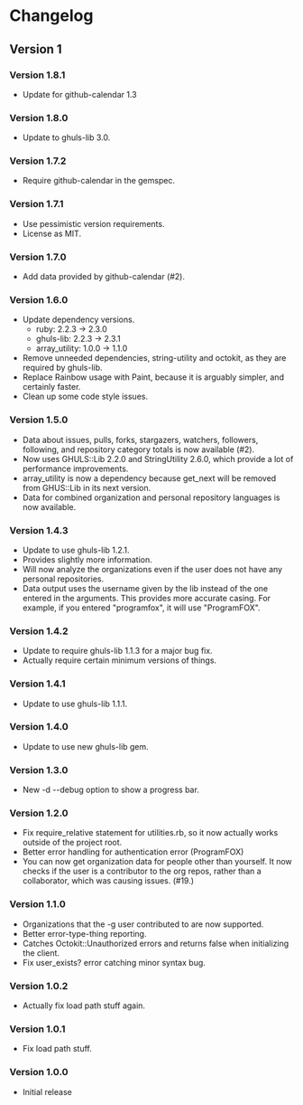# Changelog
## Version 1
### Version 1.8.1
* Update for github-calendar 1.3

### Version 1.8.0
* Update to ghuls-lib 3.0.

### Version 1.7.2
* Require github-calendar in the gemspec.

### Version 1.7.1
* Use pessimistic version requirements.
* License as MIT.

### Version 1.7.0
* Add data provided by github-calendar (#2).

### Version 1.6.0
* Update dependency versions.
  * ruby: 2.2.3 -> 2.3.0
  * ghuls-lib: 2.2.3 -> 2.3.1
  * array_utility: 1.0.0 -> 1.1.0
* Remove unneeded dependencies, string-utility and octokit, as they are required by ghuls-lib.
* Replace Rainbow usage with Paint, because it is arguably simpler, and certainly faster.
* Clean up some code style issues.

### Version 1.5.0
* Data about issues, pulls, forks, stargazers, watchers, followers, following, and repository category totals is now available (#2).
* Now uses GHULS::Lib 2.2.0 and StringUtility 2.6.0, which provide a lot of performance improvements.
* array_utility is now a dependency because get_next will be removed from GHUS::Lib in its next version.
* Data for combined organization and personal repository languages is now available.

### Version 1.4.3
* Update to use ghuls-lib 1.2.1.
* Provides slightly more information.
* Will now analyze the organizations even if the user does not have any personal repositories.
* Data output uses the username given by the lib instead of the one entered in the arguments. This provides more accurate casing. For example, if you entered "programfox", it will use "ProgramFOX".

### Version 1.4.2
* Update to require ghuls-lib 1.1.3 for a major bug fix.
* Actually require certain minimum versions of things.

### Version 1.4.1
* Update to use ghuls-lib 1.1.1.

### Version 1.4.0
* Update to use new ghuls-lib gem.

### Version 1.3.0
* New -d --debug option to show a progress bar.

### Version 1.2.0
* Fix require_relative statement for utilities.rb, so it now actually works outside of the project root.
* Better error handling for authentication error (ProgramFOX)
* You can now get organization data for people other than yourself. It now checks if the user is a contributor to the org repos, rather than a collaborator, which was causing issues. (#19.)

### Version 1.1.0
* Organizations that the -g user contributed to are now supported.
* Better error-type-thing reporting.
* Catches Octokit::Unauthorized errors and returns false when initializing the client.
* Fix user_exists? error catching minor syntax bug.


### Version 1.0.2
* Actually fix load path stuff again.

### Version 1.0.1
* Fix load path stuff.

### Version 1.0.0
* Initial release
